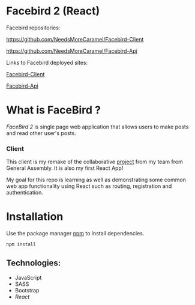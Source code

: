 # Facebird 2 (React)

Facebird repositories:

https://github.com/NeedsMoreCaramel/Facebird-Client  

https://github.com/NeedsMoreCaramel/Facebird-Api

Links to Facebird deployed sites:

[Facebird-Client](https://needsmorecaramel.github.io/Facebird-Client/) 

[Facebird-Api](https://evening-waters-25240.herokuapp.com)

# What is FaceBird ?
*FaceBird 2* is single page web application that allows users to make posts and read other user's posts. 


### Client
This client is my remake of the collaborative [project](https://github.com/NeedsMoreCaramel/Facebird-Client) from my team from General Assembly. It is also my first React App!

My goal for this repo is learning as well as demonstrating some common web app functionality using 
React such as routing, registration and authentication. 


# Installation

Use the package manager [npm](https://www.npmjs.com/get-npm) to install dependencies.

```bash
npm install 
```


## Technologies:
 * JavaScript
 * SASS
 * Bootstrap
 * *React*


